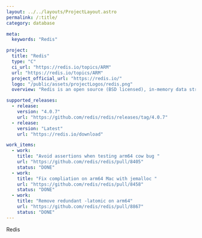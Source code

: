 ```yaml
---
layout: ../../layouts/ProjectLayout.astro
permalink: /:title/
category: database

meta:
  keywords: "Redis"

project:
  title: "Redis"
  type: "C"
  ci_url: "https://redis.io/topics/ARM"
  url: "https://redis.io/topics/ARM"
  project_official_url: "https://redis.io/"
  logo: "/public/assets/projectLogos/redis.png"
  overview: "Redis is an open source (BSD licensed), in-memory data structure store, used as a database, cache, and message broker. Redis provides data structures such as strings, hashes, lists, sets, sorted sets with range queries, bitmaps, hyperloglogs, geospatial indexes, and streams."

supported_releases:
  - release:
    version: "4.0.7"
    url: "https://github.com/redis/redis/releases/tag/4.0.7"
  - release:
    version: "Latest"
    url: "https://redis.io/download"

work_items:
  - work:
    title: "Avoid assertions when testing arm64 cow bug "
    url: "https://github.com/redis/redis/pull/8405"
    status: "DONE"
  - work:
    title: "Fix compliation on arm64 Mac with jemalloc "
    url: "https://github.com/redis/redis/pull/8458"
    status: "DONE"
  - work:
    title: "Remove redundant -latomic on arm64"
    url: "https://github.com/redis/redis/pull/8867"
    status: "DONE"
---
```


<p>Redis</p>

